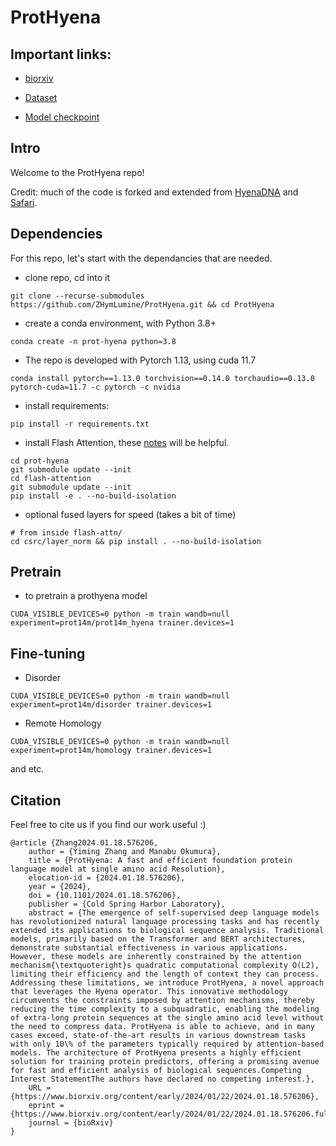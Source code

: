 # ProtHyena


## Important links:  
- [biorxiv](https://www.biorxiv.org/content/10.1101/2024.01.18.576206v1)

- [Dataset](https://drive.google.com/drive/folders/1oNBFGQw3F9aoOYOQSB71PS1sfhhgwyzm?usp=sharing)
- [Model checkpoint]()

## Intro

Welcome to the ProtHyena repo! 



Credit: much of the code is forked and extended from [HyenaDNA](https://github.com/HazyResearch/hyena-dna) and [Safari](https://github.com/HazyResearch/safari).

## Dependencies
<a name="dependencies"></a>

For this repo, let's start with the dependancies that are needed.

- clone repo, cd into it

```
git clone --recurse-submodules https://github.com/ZHymLumine/ProtHyena.git && cd ProtHyena
```

- create a conda environment, with Python 3.8+

```
conda create -n prot-hyena python=3.8
```

- The repo is developed with Pytorch 1.13, using cuda 11.7

```
conda install pytorch==1.13.0 torchvision==0.14.0 torchaudio==0.13.0 pytorch-cuda=11.7 -c pytorch -c nvidia
```

- install requirements:
```
pip install -r requirements.txt
```
- install Flash Attention, these [notes](https://github.com/HazyResearch/safari#getting-started) will be helpful.
```
cd prot-hyena
git submodule update --init
cd flash-attention
git submodule update --init
pip install -e . --no-build-isolation
```
- optional fused layers for speed (takes a bit of time)
```
# from inside flash-attn/
cd csrc/layer_norm && pip install . --no-build-isolation
```

## Pretrain
<a name="pretrain"></a>

- to pretrain a prothyena model
```
CUDA_VISIBLE_DEVICES=0 python -m train wandb=null experiment=prot14m/prot14m_hyena trainer.devices=1
```

## Fine-tuning
<a name="fine-tuning"></a>

- Disorder
```
CUDA_VISIBLE_DEVICES=0 python -m train wandb=null experiment=prot14m/disorder trainer.devices=1
```
- Remote Homology
```
CUDA_VISIBLE_DEVICES=0 python -m train wandb=null experiment=prot14m/homology trainer.devices=1
```
and etc.

## Citation
Feel free to cite us if you find our work useful :)  
```
@article {Zhang2024.01.18.576206,
	author = {Yiming Zhang and Manabu Okumura},
	title = {ProtHyena: A fast and efficient foundation protein language model at single amino acid Resolution},
	elocation-id = {2024.01.18.576206},
	year = {2024},
	doi = {10.1101/2024.01.18.576206},
	publisher = {Cold Spring Harbor Laboratory},
	abstract = {The emergence of self-supervised deep language models has revolutionized natural language processing tasks and has recently extended its applications to biological sequence analysis. Traditional models, primarily based on the Transformer and BERT architectures, demonstrate substantial effectiveness in various applications. However, these models are inherently constrained by the attention mechanism{\textquoteright}s quadratic computational complexity O(L2), limiting their efficiency and the length of context they can process. Addressing these limitations, we introduce ProtHyena, a novel approach that leverages the Hyena operator. This innovative methodology circumvents the constraints imposed by attention mechanisms, thereby reducing the time complexity to a subquadratic, enabling the modeling of extra-long protein sequences at the single amino acid level without the need to compress data. ProtHyena is able to achieve, and in many cases exceed, state-of-the-art results in various downstream tasks with only 10\% of the parameters typically required by attention-based models. The architecture of ProtHyena presents a highly efficient solution for training protein predictors, offering a promising avenue for fast and efficient analysis of biological sequences.Competing Interest StatementThe authors have declared no competing interest.},
	URL = {https://www.biorxiv.org/content/early/2024/01/22/2024.01.18.576206},
	eprint = {https://www.biorxiv.org/content/early/2024/01/22/2024.01.18.576206.full.pdf},
	journal = {bioRxiv}
}

```
